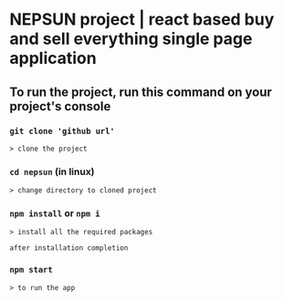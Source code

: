 # NEPSUN project | react based buy and sell everything single page application


## To run the project, run this command on your project's console 
    
### `git clone 'github url'`
    > clone the project
    
### `cd nepsun` (in linux)
    > change directory to cloned project

### `npm install` or `npm i`
    > install all the required packages

    after installation completion

### `npm start`
    > to run the app


